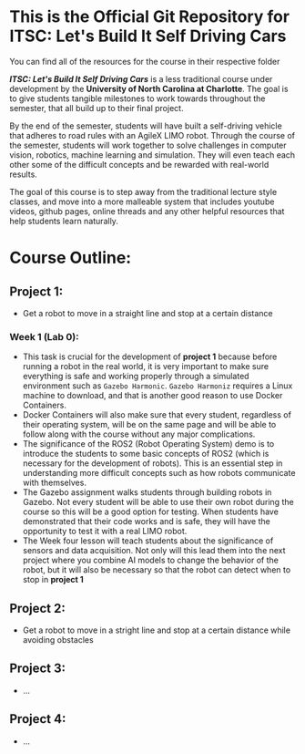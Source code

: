 # This is the Official Git Repository for ITSC: Let's Build It Self Driving Cars

You can find all of the resources for the course in their respective folder


***ITSC: Let's Build It Self Driving Cars*** is a less traditional course under development by the **University of North Carolina at Charlotte**. The goal is to give students tangible milestones to work towards throughout the semester, that all build up to their final project. 

By the end of the semester, students will have built a self-driving vehicle that adheres to road rules with an AgileX LIMO robot. Through the course of the semester, students will work together to solve challenges in computer vision, robotics, machine learning and simulation. They will even teach each other some of the difficult concepts and be rewarded with real-world results. 

The goal of this course is to step away from the traditional lecture style classes, and move into a more malleable system that includes youtube videos, github pages, online threads and any other helpful resources that help students learn naturally. 


# Course Outline:

## Project 1:
- Get a robot to move in a straight line and stop at a certain distance
### Week 1 (Lab 0):
- This task is crucial for the development of **project 1** because before running a robot in the real world, it is very important to make sure everything is safe and working properly through a simulated environment such as `Gazebo Harmonic`. `Gazebo Harmoniz` requires a Linux machine to download, and that is another good reason to use Docker Containers. 
- Docker Containers will also make sure that every student, regardless of their operating system, will be on the same page and will be able to follow along with the course without any major complications. 
- The significance of the ROS2 (Robot Operating System) demo is to introduce the students to some basic concepts of ROS2 (which is necessary for the development of robots). This is an essential step in understanding more difficult concepts such as how robots communicate with themselves. 
- The Gazebo assignment walks students through building robots in Gazebo. Not every student will be able to use their own robot during the course so this will be a good option for testing. When students have demonstrated that their code works and is safe, they will have the opportunity to test it with a real LIMO robot. 
- The Week four lesson will teach students about the significance of sensors and data acquisition. Not only will this lead them into the next project where you combine AI models to change the behavior of the robot, but it will also be necessary so that the robot can detect when to stop in **project 1**


## Project 2:
- Get a robot to move in a stright line and stop at a certain distance while avoiding obstacles

## Project 3:
- ...


## Project 4:
- ...